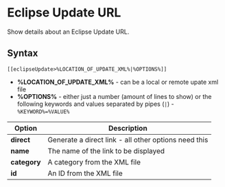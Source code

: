 Eclipse Update URL
==================

Show details about an Eclipse Update URL.

Syntax
------

```
[[eclipseUpdate>%LOCATION_OF_UPDATE_XML%|%OPTIONS%]]
```

 * __%LOCATION_OF_UPDATE_XML%__ - can be a local or remote upate xml file
 * __%OPTIONS%__ - either just a number (amount of lines to show) or the following keywords and values separated by pipes (``|``) - ``%KEYWORD%=%VALUE%``
 
Option | Description
-------|------------
__direct__|Generate a direct link - all other options need this
__name__|The name of the link to be displayed
__category__|A category from the XML file
__id__|An ID from the XML file
